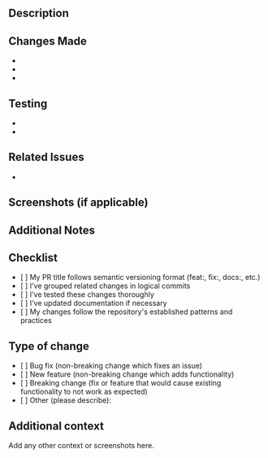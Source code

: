 ## Description

<!-- Provide a brief summary of the changes in this PR -->

## Changes Made

<!-- List the specific changes you've made, grouped by category -->

-
-
-

## Testing

<!-- Explain how you've tested these changes -->

-
-

## Related Issues

<!-- Link to any related issues this PR addresses -->

-

## Screenshots (if applicable)

<!-- Include any screenshots or visuals that help demonstrate the changes -->

## Additional Notes

<!-- Any additional information that reviewers should know -->

## Checklist

- \[ \] My PR title follows semantic versioning format (feat:, fix:, docs:, etc.)
- \[ \] I've grouped related changes in logical commits
- \[ \] I've tested these changes thoroughly
- \[ \] I've updated documentation if necessary
- \[ \] My changes follow the repository's established patterns and practices

## Type of change

- \[ \] Bug fix (non-breaking change which fixes an issue)
- \[ \] New feature (non-breaking change which adds functionality)
- \[ \] Breaking change (fix or feature that would cause existing functionality to not work as expected)
- \[ \] Other (please describe):

## Additional context

Add any other context or screenshots here.

